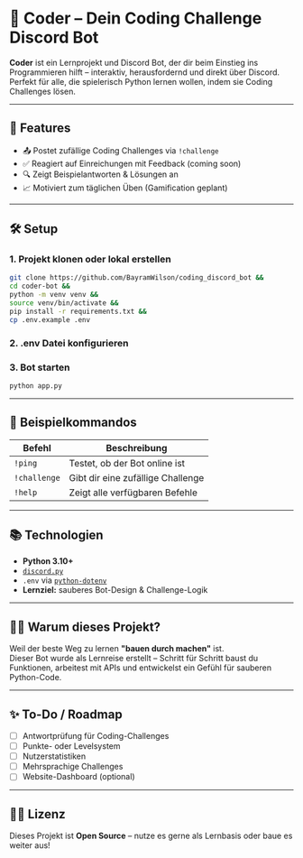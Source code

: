 # 🤖 Coder – Dein Coding Challenge Discord Bot

**Coder** ist ein Lernprojekt und Discord Bot, der dir beim Einstieg ins Programmieren hilft – interaktiv, herausfordernd und direkt über Discord.  
Perfekt für alle, die spielerisch Python lernen wollen, indem sie Coding Challenges lösen.

---

## 🚀 Features

- 📤 Postet zufällige Coding Challenges via `!challenge`
- ✅ Reagiert auf Einreichungen mit Feedback (coming soon)
- 🔍 Zeigt Beispielantworten & Lösungen an
- 📈 Motiviert zum täglichen Üben (Gamification geplant)

---

## 🛠️ Setup

### 1. Projekt klonen oder lokal erstellen

```bash
git clone https://github.com/BayramWilson/coding_discord_bot && 
cd coder-bot && 
python -m venv venv && 
source venv/bin/activate &&
pip install -r requirements.txt &&
cp .env.example .env
```

### 2. .env Datei konfigurieren

### 3. Bot starten

```bash
python app.py
```

---

## 🧠 Beispielkommandos

| Befehl       | Beschreibung                          |
|--------------|---------------------------------------|
| `!ping`      | Testet, ob der Bot online ist         |
| `!challenge` | Gibt dir eine zufällige Challenge     |
| `!help`      | Zeigt alle verfügbaren Befehle        |

---

## 📚 Technologien

- **Python 3.10+**
- [`discord.py`](https://discordpy.readthedocs.io/)
- `.env` via [`python-dotenv`](https://pypi.org/project/python-dotenv/)
- **Lernziel:** sauberes Bot-Design & Challenge-Logik

---

## 🙋‍♂️ Warum dieses Projekt?

Weil der beste Weg zu lernen **"bauen durch machen"** ist.  
Dieser Bot wurde als Lernreise erstellt – Schritt für Schritt baust du Funktionen, arbeitest mit APIs und entwickelst ein Gefühl für sauberen Python-Code.

---

## ✨ To-Do / Roadmap

- [ ] Antwortprüfung für Coding-Challenges  
- [ ] Punkte- oder Levelsystem  
- [ ] Nutzerstatistiken  
- [ ] Mehrsprachige Challenges  
- [ ] Website-Dashboard (optional)

---

## 🧑‍💻 Lizenz

Dieses Projekt ist **Open Source** – nutze es gerne als Lernbasis oder baue es weiter aus!
